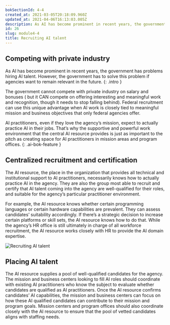 ```yaml
---
bokSectionId: 4-4
created_at: 2021-03-05T20:18:09.960Z
updated_at: 2021-04-06T16:13:03.005Z
description: As AI has become prominent in recent years, the government has problems hiring AI talent. However, the government has to solve this problem if agencies want to remain relevant in the future. 
id: 26
slug: module4-4
title: Recruiting AI talent
---
```

## Competing with private industry 

As AI has become prominent in recent years, the government has problems hiring AI talent. However, the government has to solve this problem if agencies want to remain relevant in the future.
{: .intro }

The government cannot compete with private industry on salary and bonuses ( but it CAN compete on offering interesting and meaningful work and recognition, though it needs to stop falling behind). Federal recruitment can use this unique advantage when AI work is closely tied to meaningful mission and business objectives that only federal agencies offer. 

AI practitioners, even if they love the agency’s mission, expect to actually practice AI in their jobs. That’s why the supportive and powerful work environment that the central AI resource provides is just as important to the pitch as creating space for AI practitioners in mission areas and program offices. 
{: .ai-bok-feature }

## Centralized recruitment and certification 

The AI resource, the place in the organization that provides all technical and institutional support to AI practitioners, necessarily knows how to actually practice AI in the agency. They are also the group most able to recruit and certify that AI talent coming into the agency are well-qualified for their roles, and suitable for the agency’s particular practitioner environment. 

For example, the AI resource knows whether certain programming languages or certain hardware capabilities are prevalent. They can assess candidates’ suitability accordingly. If there’s a strategic decision to increase certain platforms or skill sets, the AI resource knows how to do that. While the agency’s HR office is still ultimately in charge of all workforce recruitment, the AI resource works closely with HR to provide the AI domain expertise. 

![Recruiting AI talent](../images/recruiting-ai-talent.png)


## Placing AI talent
 
The AI resource supplies a pool of well-qualified candidates for the agency. The mission and business centers looking to fill AI roles should coordinate with existing AI practitioners who know the subject to evaluate whether candidates are qualified as AI practitioners. Once the AI resource confirms candidates’ AI capabilities, the mission and business centers can focus on how these AI qualified candidates can contribute to their mission and program goals. Mission centers and program offices should also coordinate closely with the AI resource to ensure that the pool of vetted candidates aligns with staffing needs. 








